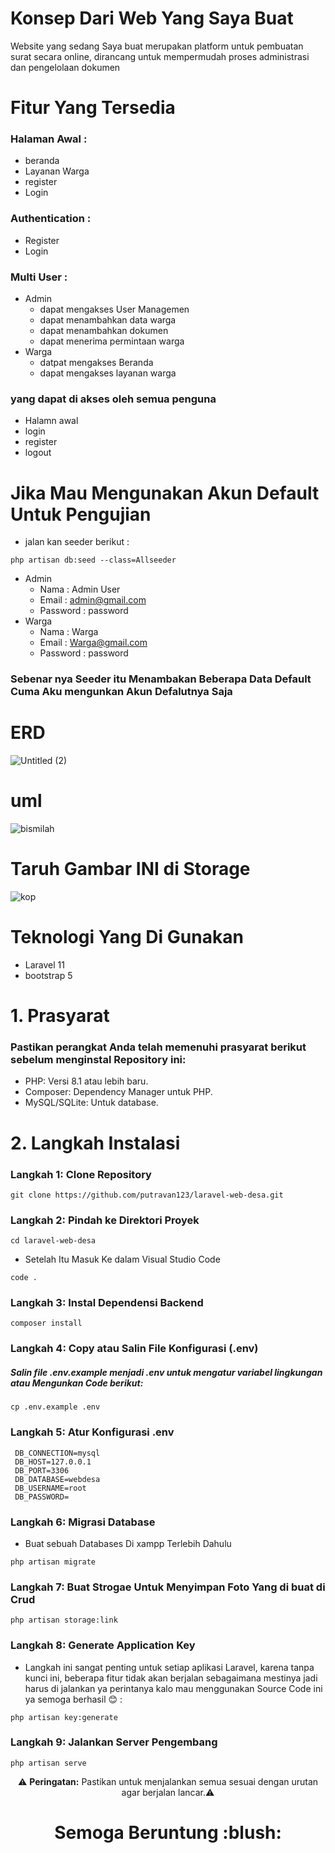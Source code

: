 # Konsep Dari Web Yang Saya Buat
Website yang sedang Saya buat merupakan platform untuk pembuatan surat secara online, dirancang untuk mempermudah proses administrasi dan pengelolaan dokumen

# Fitur Yang Tersedia
### Halaman Awal : 
- beranda
- Layanan Warga
- register 
- Login
### Authentication :
- Register
- Login
### Multi User :
- Admin
   * dapat mengakses User Managemen
   * dapat menambahkan data warga
   * dapat menambahkan dokumen
   * dapat menerima permintaan warga
- Warga
  * datpat mengakses Beranda
  * dapat mengakses layanan warga
### yang dapat di akses oleh semua penguna
- Halamn awal
- login
- register
- logout
  
# Jika Mau Mengunakan Akun Default Untuk Pengujian 
- jalan kan seeder berikut :
```
php artisan db:seed --class=Allseeder
```
  - Admin
    * Nama : Admin User
    * Email : admin@gmail.com
    * Password : password
  - Warga
    * Nama : Warga
    * Email : Warga@gmail.com
    * Password : password
### Sebenar nya Seeder itu Menambakan Beberapa Data Default Cuma Aku mengunkan Akun Defalutnya Saja 
  
# ERD
![Untitled (2)](https://github.com/user-attachments/assets/1236117f-3543-40ad-89f7-bd1faac3cb99)

# uml
![bismilah](https://github.com/user-attachments/assets/9024752d-e443-40a6-a4e3-6c3d172f8070)

# Taruh Gambar INI di Storage
![kop](https://github.com/user-attachments/assets/93e444c8-3bf2-4b85-a5c9-d621e9dff5b4)


# Teknologi Yang Di Gunakan
- Laravel 11
- bootstrap 5
# 1. Prasyarat 
### Pastikan perangkat Anda telah memenuhi prasyarat berikut sebelum menginstal Repository ini:

- PHP: Versi 8.1 atau lebih baru.
- Composer: Dependency Manager untuk PHP.
- MySQL/SQLite: Untuk database.

# 2. Langkah Instalasi  

### Langkah 1: Clone Repository 
```
git clone https://github.com/putravan123/laravel-web-desa.git
```
### Langkah 2: Pindah ke Direktori Proyek 

```
cd laravel-web-desa
```
- Setelah Itu Masuk Ke dalam Visual Studio Code

```
code .
```
### Langkah 3: Instal Dependensi Backend
```
composer install
```
### Langkah 4: Copy atau Salin File Konfigurasi (.env)

##### Salin file .env.example menjadi .env untuk mengatur variabel lingkungan atau Mengunkan Code berikut:

```
cp .env.example .env
```

### Langkah 5: Atur Konfigurasi .env

```
 DB_CONNECTION=mysql
 DB_HOST=127.0.0.1
 DB_PORT=3306
 DB_DATABASE=webdesa
 DB_USERNAME=root
 DB_PASSWORD=
```

### Langkah 6: Migrasi Database

- Buat sebuah Databases Di xampp Terlebih Dahulu

```
php artisan migrate
```

### Langkah 7: Buat Strogae Untuk Menyimpan Foto Yang di buat di Crud
```
php artisan storage:link
```

### Langkah 8: Generate Application Key

- Langkah ini sangat penting untuk setiap aplikasi Laravel, karena tanpa kunci ini, beberapa fitur tidak akan berjalan sebagaimana mestinya jadi harus di jalankan ya perintanya kalo mau menggunakan Source Code ini ya semoga berhasil :blush: :

```
php artisan key:generate
```

### Langkah 9: Jalankan Server Pengembang

```
php artisan serve
```


<p align="center">
⚠️ <strong>Peringatan:</strong> Pastikan untuk menjalankan semua sesuai dengan urutan agar berjalan lancar.⚠️
</p>
<h1 align="center">Semoga Beruntung :blush:</h1>


